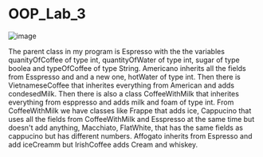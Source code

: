 # OOP_Lab_3
![image](https://user-images.githubusercontent.com/113361340/194321790-cf66ab71-63ce-4b3b-a2db-1bdb50468216.png)

The parent class in my program is Espresso with the the variables quanityOfCoffee of type int, quantityOfWater of type int, sugar of type boolea and typeOfCoffee of
type String. Americano inherits all the fields from Esspresso and and a new one, hotWater of type int. Then there is VietnameseCoffee that inherites everything from American 
and adds condesedMilk.
Then there is also a class CoffeeWithMilk that inherites everything from esppresso and adds milk and foam of type int. From CoffeeWithMilk we have classes like 
Frappe that adds ice, Cappucino that uses all the fields from CoffeeWithMilk and Esspresso at the same time but doesn't add anything, Macchiato, FlatWhite, that
has the same fields as cappucino but has different numbers.
Affogato inherits from Espresso and add iceCreamm but IrishCoffee adds Cream and whiskey.

